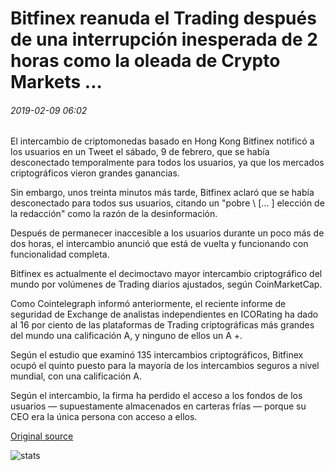# Bitfinex reanuda el Trading después de una interrupción inesperada de 2 horas como la oleada de Crypto Markets ...

###### 2019-02-09 06:02

El intercambio de criptomonedas basado en Hong Kong Bitfinex notificó a los usuarios en un Tweet el sábado, 9 de febrero, que se había desconectado temporalmente para todos los usuarios, ya que los mercados criptográficos vieron grandes ganancias.

Sin embargo, unos treinta minutos más tarde, Bitfinex aclaró que se había desconectado para todos sus usuarios, citando un "pobre \ [... \] elección de la redacción" como la razón de la desinformación.

Después de permanecer inaccesible a los usuarios durante un poco más de dos horas, el intercambio anunció que está de vuelta y funcionando con funcionalidad completa.

Bitfinex es actualmente el decimoctavo mayor intercambio criptográfico del mundo por volúmenes de Trading diarios ajustados, según CoinMarketCap.

Como Cointelegraph informó anteriormente, el reciente informe de seguridad de Exchange de analistas independientes en ICORating ha dado al 16 por ciento de las plataformas de Trading criptográficas más grandes del mundo una calificación A, y ninguno de ellos un A +.

Según el estudio que examinó 135 intercambios criptográficos, Bitfinex ocupó el quinto puesto para la mayoría de los intercambios seguros a nivel mundial, con una calificación A.

Según el intercambio, la firma ha perdido el acceso a los fondos de los usuarios — supuestamente almacenados en carteras frías — porque su CEO era la única persona con acceso a ellos.

[Original source](https://cointelegraph.com/news/bitfinex-resumes-trading-after-unexpected-2-hour-outage-as-crypto-markets-surge)

![stats](https://c.statcounter.com/11760860/0/a89fa40b/1/ "stats")